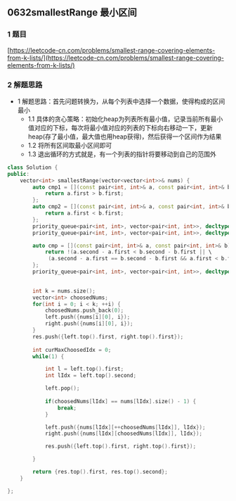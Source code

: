 ## 0632smallestRange 最小区间

### 1 题目
[https://leetcode-cn.com/problems/smallest-range-covering-elements-from-k-lists/](https://leetcode-cn.com/problems/smallest-range-covering-elements-from-k-lists/)

### 2 解题思路
- 1 解题思路：首先问题转换为，从每个列表中选择一个数据，使得构成的区间最小
  - 1.1 具体的贪心策略：初始化heap为列表所有最小值，记录当前所有最小值对应的下标，每次将最小值对应的列表的下标向右移动一下，更新heap(存了最小值，最大值也用heap获得)，然后获得一个区间作为结果
  - 1.2 将所有区间取最小区间即可
  - 1.3 退出循环的方式就是，有一个列表的指针将要移动到自己的范围外

```cpp
class Solution {
public:
    vector<int> smallestRange(vector<vector<int>>& nums) {
        auto cmp1 = [](const pair<int, int>& a, const pair<int, int>& b) {
            return a.first > b.first;
        };
        auto cmp2 = [](const pair<int, int>& a, const pair<int, int>& b) {
            return a.first < b.first;
        };
        priority_queue<pair<int, int>, vector<pair<int, int>>, decltype(cmp1)> left(cmp1);
        priority_queue<pair<int, int>, vector<pair<int, int>>, decltype(cmp2)> right(cmp2);

        auto cmp = [](const pair<int, int>& a, const pair<int, int>& b) {
            return !(a.second - a.first < b.second - b.first || \
             (a.second - a.first == b.second - b.first && a.first < b.first));
        };
        priority_queue<pair<int, int>, vector<pair<int, int>>, decltype(cmp)> res(cmp);
        

        int k = nums.size();
        vector<int> choosedNums;
        for(int i = 0; i < k; ++i) {
            choosedNums.push_back(0);
            left.push({nums[i][0], i});
            right.push({nums[i][0], i});
        }
        res.push({left.top().first, right.top().first});
        
        int curMaxChoosedIdx = 0;
        while(1) {

            int l = left.top().first;
            int lIdx = left.top().second;

            left.pop();
            
            if(choosedNums[lIdx] == nums[lIdx].size() - 1) {
                break;
            }

            left.push({nums[lIdx][++choosedNums[lIdx]], lIdx});
            right.push({nums[lIdx][choosedNums[lIdx]], lIdx});

            res.push({left.top().first, right.top().first});            

        } 

        return {res.top().first, res.top().second};
    }

};
```